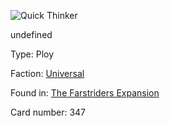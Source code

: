 
![Quick Thinker](https://warhammerunderworlds.com/wp-content/uploads/sites/6/2018/03/347_ENG.png)

undefined

Type: Ploy

Faction: [Universal](/factions/universal.md)

Found in: [The Farstriders Expansion](/locations/the-farstriders-expansion.md)

Card number: 347
